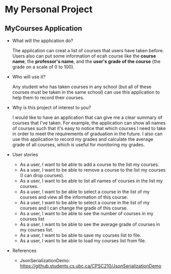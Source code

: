 # My Personal Project

## MyCourses Application

- What will the application do?  

    The application can creat a list of courses that users have taken before. Users also can put some information of ecah course like the **course name**, the **professor's name**, and the **user's grade of the course** (the grade on a scale of 0 to 100).
    
- Who will use it? 

    Any student who has taken courses in any school (but all of these courses must be taken in the same school) can use this application to help them to record their courses. 

- Why is this project of interest to you? 
    
    I would like to have an application that can give me a clear summary of courses that I've taken. For example, the application can show all names of courses such that it's easy to notice that which courses I need to take in order to meet the requirements of graduation in the future. I also can use this application to record my grades and calculate the average grade of all courses, which is useful for monitoring my grades.
    
- User stories 
    - As a user, I want to be able to add a course to the list my courses. 
    - As a user, I want to be able to remove a course to the list my courses (I can drop courses).
    - As a user, I want to be able to list all names of courses in the list my courses. 
    - As a user, I want to be able to select a course in the list of my courses and view all the information of this course.
    - As a user, I want to be able to select a course in the list of my courses and I can change the grade of this course.
    - As a user, I want to be able to see the number of courses in my courses list
    - As a user, I want to be able to see the average grade of courses in my courses list.
    - As a user, I want to be able to save my courses list to file.
    - As a user, I want to be able to load my courses list from file.

- References
    - JsonSerializationDemo: https://github.students.cs.ubc.ca/CPSC210/JsonSerializationDemo
